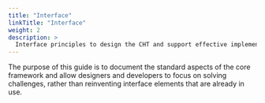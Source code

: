 ```yaml
---
title: "Interface"
linkTitle: "Interface"
weight: 2
description: >
  Interface principles to design the CHT and support effective implementation
---
```


The purpose of this guide is to document the standard aspects of the core framework and allow designers and developers to focus on solving challenges, rather than reinventing interface elements that are already in use.
